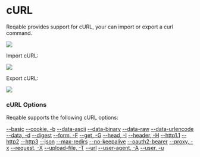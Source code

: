 # cURL

Reqable provides support for cURL, your can import or export a curl command.

![](arts/curl_01.png)

Import cURL:

![](arts/curl_02.png)

Export cURL:

![](arts/curl_03.png)

### cURL Options

Reqable supports the following cURL options:

[--basic](https://curl.se/docs/manpage.html#--basic)
[--cookie, -b](https://curl.se/docs/manpage.html#-b)
[--data-ascii](https://curl.se/docs/manpage.html#--data-ascii)
[--data-binary](https://curl.se/docs/manpage.html#--data-binary)
[--data-raw](https://curl.se/docs/manpage.html#--data-raw)
[--data-urlencode](https://curl.se/docs/manpage.html#--data-urlencode)
[--data, -d](https://curl.se/docs/manpage.html#-d)
[--digest](https://curl.se/docs/manpage.html#--digest)
[--form, -F](https://curl.se/docs/manpage.html#-F)
[--get, -G](https://curl.se/docs/manpage.html#-G)
[--head, -I](https://curl.se/docs/manpage.html#-I)
[--header, -H](https://curl.se/docs/manpage.html#-H)
[--http1.1](https://curl.se/docs/manpage.html#--http11)
[--http2](https://curl.se/docs/manpage.html#--http2)
[--http3](https://curl.se/docs/manpage.html#--http3)
[--json](https://curl.se/docs/manpage.html#--json)
[--max-redirs](https://curl.se/docs/manpage.html#--max-redirs)
[--no-keepalive](https://curl.se/docs/manpage.html#--no-keepalive)
[--oauth2-bearer](https://curl.se/docs/manpage.html#--oauth2-bearer)
[--proxy, -x](https://curl.se/docs/manpage.html#-x)
[--request, -X](https://curl.se/docs/manpage.html#-X)
[--upload-file, -T](https://curl.se/docs/manpage.html#-T)
[--url](https://curl.se/docs/manpage.html#--url)
[--user-agent, -A](https://curl.se/docs/manpage.html#-A)
[--user,  -u](https://curl.se/docs/manpage.html#-u)